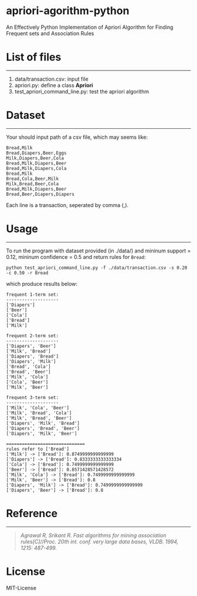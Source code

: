 # apriori-agorithm-python
An Effectively Python Implementation of Apriori Algorithm for Finding Frequent sets and Association Rules

# List of files
---------------
1. data/transaction.csv: input file
2. apriori.py: define a class **Apriori**
3. test\_apriori\_command\_line.py: test the apriori algorithm


# Dataset
---------
Your should input path of a csv file, which may seems like:

    Bread,Milk 
	Bread,Diapers,Beer,Eggs
	Milk,Diapers,Beer,Cola
	Bread,Milk,Diapers,Beer
	Bread,Milk,Diapers,Cola
	Bread,Milk
	Bread,Cola,Beer,Milk
	Milk,Bread,Beer,Cola
	Bread,Milk,Diapers,Beer
	Bread,Beer,Diapers,Diapers

Each line is a transaction, seperated by comma (,).

# Usage
-------
To run the program with dataset provided (in ./data/) and mininum support = 0.12, mininum confidence = 0.5 and return rules for `Bread`: 

	python test_apriori_command_line.py -f ./data/transaction.csv -s 0.20 -c 0.50 -r Bread

which produce results below:
	
	frequent 1-term set:
	--------------------
	['Diapers']
	['Beer']
	['Cola']
	['Bread']
	['Milk']

	frequent 2-term set:
	--------------------
	['Diapers', 'Beer']
	['Milk', 'Bread']
	['Diapers', 'Bread']
	['Diapers', 'Milk']
	['Bread', 'Cola']
	['Bread', 'Beer']
	['Milk', 'Cola']
	['Cola', 'Beer']
	['Milk', 'Beer']
	
	frequent 3-term set:
	--------------------
	['Milk', 'Cola', 'Beer']
	['Milk', 'Bread', 'Cola']
	['Milk', 'Bread', 'Beer']
	['Diapers', 'Milk', 'Bread']
	['Diapers', 'Bread', 'Beer']
	['Diapers', 'Milk', 'Beer']
	
	==============================
	rules refer to ['Bread']
	['Milk'] -> ['Bread']: 0.8749999999999999
	['Diapers'] -> ['Bread']: 0.8333333333333334
	['Cola'] -> ['Bread']: 0.7499999999999999
	['Beer'] -> ['Bread']: 0.8571428571428572
	['Milk', 'Cola'] -> ['Bread']: 0.7499999999999999
	['Milk', 'Beer'] -> ['Bread']: 0.8
	['Diapers', 'Milk'] -> ['Bread']: 0.7499999999999999
	['Diapers', 'Beer'] -> ['Bread']: 0.8



# Reference
-----------
> *Agrawal R, Srikant R. Fast algorithms for mining association rules[C]//Proc. 20th int. conf. very large data bases, VLDB. 1994, 1215: 487-499.*


# License
MIT-License